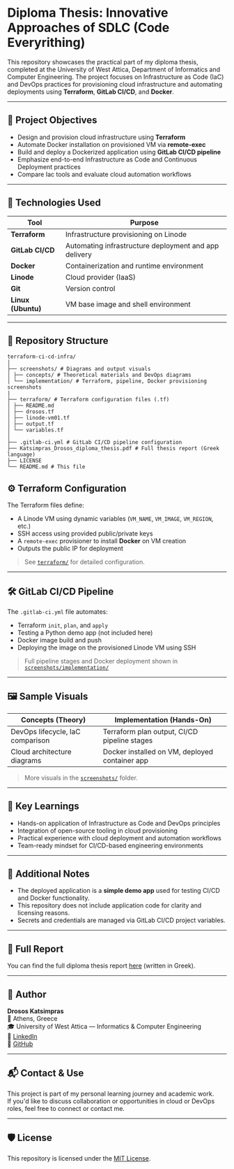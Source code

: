 # Diploma Thesis: Innovative Approaches of SDLC (Code Everyrithing)

This repository showcases the practical part of my diploma thesis, completed at the University of West Attica, Department of Informatics and Computer Engineering. The project focuses on Infrastructure as Code (IaC) and DevOps practices for provisioning cloud infrastructure and automating deployments using **Terraform**, **GitLab CI/CD**, and **Docker**.

---

## 📌 Project Objectives

- Design and provision cloud infrastructure using **Terraform**
- Automate Docker installation on provisioned VM via **remote-exec**
- Build and deploy a Dockerized application using **GitLab CI/CD pipeline**
- Emphasize end-to-end Infrastructure as Code and Continuous Deployment practices
- Compare Iac tools and evaluate cloud automation workflows

---

## 🔧 Technologies Used

| Tool        | Purpose                            |
|-------------|-------------------------------------|
| **Terraform** | Infrastructure provisioning on Linode |
| **GitLab CI/CD** | Automating infrastructure deployment and app delivery |
| **Docker**     | Containerization and runtime environment |
| **Linode**     | Cloud provider (IaaS) |
| **Git**        | Version control |
| **Linux (Ubuntu)** | VM base image and shell environment |

---

## 📁 Repository Structure

```text
terraform-ci-cd-infra/
│
├── screenshots/ # Diagrams and output visuals
│ ├── concepts/ # Theoretical materials and DevOps diagrams
│ └── implementation/ # Terraform, pipeline, Docker provisioning screenshots
|
├── terraform/ # Terraform configuration files (.tf)
│ ├── README.md
│ ├── drosos.tf
│ ├── linode-vm01.tf
│ ├── output.tf
│ └── variables.tf
│
├── .gitlab-ci.yml # GitLab CI/CD pipeline configuration
├── Katsimpras_Drosos_diploma_thesis.pdf # Full thesis report (Greek language)
├── LICENSE
└── README.md # This file

```
## ⚙️ Terraform Configuration

The Terraform files define:

- A Linode VM using dynamic variables (`VM_NAME`, `VM_IMAGE`, `VM_REGION`, etc.)
- SSH access using provided public/private keys
- A `remote-exec` provisioner to install **Docker** on VM creation
- Outputs the public IP for deployment

> See [`terraform/`](./terraform/) for detailed configuration.

--- 

## 🛠️ GitLab CI/CD Pipeline

The `.gitlab-ci.yml` file automates:

- Terraform `init`, `plan`, and `apply`
- Testing a Python demo app (not included here)
- Docker image build and push
- Deploying the image on the provisioned Linode VM using SSH

> Full pipeline stages and Docker deployment shown in [`screenshots/implementation/`](./screenshots/implementation/)

---

## 🖼️ Sample Visuals

| Concepts (Theory)                                | Implementation (Hands-On)                         |
|--------------------------------------------------|--------------------------------------------------|
| DevOps lifecycle, IaC comparison                 | Terraform plan output, CI/CD pipeline stages     |
| Cloud architecture diagrams                      | Docker installed on VM, deployed container app   |

> More visuals in the [`screenshots/`](./screenshots/) folder.

---

## 🧠 Key Learnings

- Hands-on application of Infrastructure as Code and DevOps principles
- Integration of open-source tooling in cloud provisioning
- Practical experience with cloud deployment and automation workflows
- Team-ready mindset for CI/CD-based engineering environments

---

## 📎 Additional Notes

- The deployed application is a **simple demo app** used for testing CI/CD and Docker functionality.
- This repository does not include application code for clarity and licensing reasons.
- Secrets and credentials are managed via GitLab CI/CD project variables.

---

## 📄 Full Report

You can find the full diploma thesis report [here](./Katsimpras_Drosos_diploma_thesis.pdf) (written in Greek).

---

## 💼 Author

**Drosos Katsimpras**  
📍 Athens, Greece  
🎓 University of West Attica — Informatics & Computer Engineering  
🔗 [LinkedIn](https://linkedin.com/in/katsimprasdrosos)  
🔗 [GitHub](https://github.com/drososkats)

---

## 📬 Contact & Use

This project is part of my personal learning journey and academic work.  
If you'd like to discuss collaboration or opportunities in cloud or DevOps roles, feel free to connect or contact me.

---

## 🛡 License

This repository is licensed under the [MIT License](./LICENSE).

